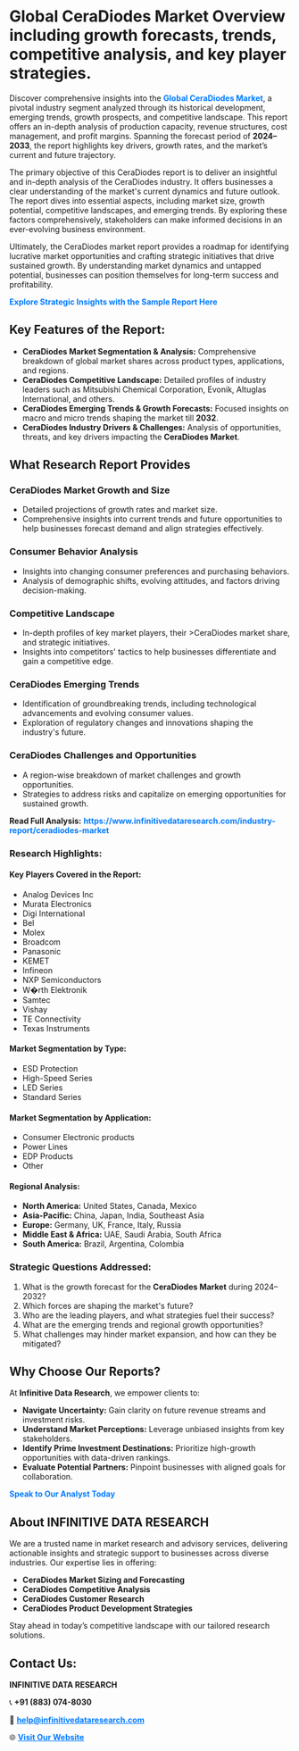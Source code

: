 <h1>Global CeraDiodes Market Overview including growth forecasts, trends, competitive analysis, and key player strategies.</h1>
<p>
Discover comprehensive insights into the 
<a href="https://www.infinitivedataresearch.com/industry-report/ceradiodes-market" rel="dofollow" style="color: #007BFF; text-decoration: none;"><strong>Global CeraDiodes Market</strong></a>, a pivotal industry segment analyzed through its historical development, emerging trends, growth prospects, and competitive landscape. This report offers an in-depth analysis of production capacity, revenue structures, cost management, and profit margins. Spanning the forecast period of <strong>2024–2033</strong>, the report highlights key drivers, growth rates, and the market’s current and future trajectory.
</p>
<p>
The primary objective of this CeraDiodes report is to deliver an insightful and in-depth analysis of the CeraDiodes industry. It offers businesses a clear understanding of the market's current dynamics and future outlook. The report dives into essential aspects, including market size, growth potential, competitive landscapes, and emerging trends. By exploring these factors comprehensively, stakeholders can make informed decisions in an ever-evolving business environment.
</p>
<p>
Ultimately, the CeraDiodes market report provides a roadmap for identifying lucrative market opportunities and crafting strategic initiatives that drive sustained growth. By understanding market dynamics and untapped potential, businesses can position themselves for long-term success and profitability.
</p>
<p>
<a href="https://www.infinitivedataresearch.com/request-sample/reportId=106992" style="color: #007BFF; text-decoration: none;"><strong>Explore Strategic Insights with the Sample Report Here</strong></a>
</p>

<h2>Key Features of the Report:</h2>
<ul>
<li><strong>CeraDiodes Market Segmentation & Analysis:</strong> Comprehensive breakdown of global market shares across product types, applications, and regions.</li>
<li><strong>CeraDiodes Competitive Landscape:</strong> Detailed profiles of industry leaders such as Mitsubishi Chemical Corporation, Evonik, Altuglas International, and others.</li>
<li><strong>CeraDiodes Emerging Trends & Growth Forecasts:</strong> Focused insights on macro and micro trends shaping the market till <strong>2032</strong>.</li>
<li><strong>CeraDiodes Industry Drivers & Challenges:</strong> Analysis of opportunities, threats, and key drivers impacting the <strong>CeraDiodes Market</strong>.</li>
</ul>

<h2>What Research Report Provides</h2>
<h3>CeraDiodes Market Growth and Size</h3>
<ul>
<li>Detailed projections of growth rates and market size.</li>
<li>Comprehensive insights into current trends and future opportunities to help businesses forecast demand and align strategies effectively.</li>
</ul>

<h3>Consumer Behavior Analysis</h3>
<ul>
<li>Insights into changing consumer preferences and purchasing behaviors.</li>
<li>Analysis of demographic shifts, evolving attitudes, and factors driving decision-making.</li>
</ul>

<h3>Competitive Landscape</h3>
<ul>
<li>In-depth profiles of key market players, their >CeraDiodes market share, and strategic initiatives.</li>
<li>Insights into competitors' tactics to help businesses differentiate and gain a competitive edge.</li>
</ul>

<h3>CeraDiodes Emerging Trends</h3>
<ul>
<li>Identification of groundbreaking trends, including technological advancements and evolving consumer values.</li>
<li>Exploration of regulatory changes and innovations shaping the industry's future.</li>
</ul>

<h3>CeraDiodes Challenges and Opportunities</h3>
<ul>
<li>A region-wise breakdown of market challenges and growth opportunities.</li>
<li>Strategies to address risks and capitalize on emerging opportunities for sustained growth.</li>
</ul>
<p><strong>Read Full Analysis:</strong> <a href="https://www.infinitivedataresearch.com/industry-report/ceradiodes-market" rel="dofollow" style="color: #007BFF; text-decoration: none;"><strong>https://www.infinitivedataresearch.com/industry-report/ceradiodes-market</strong></a></p>
<h3>Research Highlights:</h3>
<h4>Key Players Covered in the Report:</h4>
<ul><li>Analog Devices Inc</li><li>Murata Electronics</li><li>Digi International</li><li>Bel</li><li>Molex</li><li>Broadcom</li><li>Panasonic</li><li>KEMET</li><li>Infineon</li><li>NXP Semiconductors</li><li>W�rth Elektronik</li><li>Samtec</li><li>Vishay</li><li>TE Connectivity</li><li>Texas Instruments</li></ul>
<h4>Market Segmentation by Type:</h4>
<ul><li>ESD Protection</li><li>High-Speed Series</li><li>LED Series</li><li>Standard Series</li></ul>
<h4>Market Segmentation by Application:</h4>
<ul><li>Consumer Electronic products</li><li>Power Lines</li><li>EDP Products</li><li>Other</li></ul>

<h4>Regional Analysis:</h4>
<ul>
<li><strong>North America:</strong> United States, Canada, Mexico</li>
<li><strong>Asia-Pacific:</strong> China, Japan, India, Southeast Asia</li>
<li><strong>Europe:</strong> Germany, UK, France, Italy, Russia</li>
<li><strong>Middle East & Africa:</strong> UAE, Saudi Arabia, South Africa</li>
<li><strong>South America:</strong> Brazil, Argentina, Colombia</li>
</ul>

<h3>Strategic Questions Addressed:</h3>
<ol>
<li>What is the growth forecast for the <strong>CeraDiodes Market</strong> during 2024–2032?</li>
<li>Which forces are shaping the market's future?</li>
<li>Who are the leading players, and what strategies fuel their success?</li>
<li>What are the emerging trends and regional growth opportunities?</li>
<li>What challenges may hinder market expansion, and how can they be mitigated?</li>
</ol>

<h2>Why Choose Our Reports?</h2>
<p>At <strong>Infinitive Data Research</strong>, we empower clients to:</p>
<ul>
<li><strong>Navigate Uncertainty:</strong> Gain clarity on future revenue streams and investment risks.</li>
<li><strong>Understand Market Perceptions:</strong> Leverage unbiased insights from key stakeholders.</li>
<li><strong>Identify Prime Investment Destinations:</strong> Prioritize high-growth opportunities with data-driven rankings.</li>
<li><strong>Evaluate Potential Partners:</strong> Pinpoint businesses with aligned goals for collaboration.</li>
</ul>
<p><a href="https://www.infinitivedataresearch.com/industry-report/ceradiodes-market" rel="dofollow" style="color: #007BFF; text-decoration: none;"><strong>Speak to Our Analyst Today</strong></a></p>

<h2>About INFINITIVE DATA RESEARCH</h2>
<p>We are a trusted name in market research and advisory services, delivering actionable insights and strategic support to businesses across diverse industries. Our expertise lies in offering:</p>
<ul>
<li><strong>CeraDiodes Market Sizing and Forecasting</strong></li>
<li><strong>CeraDiodes Competitive Analysis</strong></li>
<li><strong>CeraDiodes Customer Research</strong></li>
<li><strong>CeraDiodes Product Development Strategies</strong></li>
</ul>
<p>Stay ahead in today’s competitive landscape with our tailored research solutions.</p>

<h2>Contact Us:</h2>
<p><strong>INFINITIVE DATA RESEARCH</strong></p>
<p>📞 <strong>+91 (883) 074-8030</strong></p>
<p>📧 <strong><a href="mailto:help@infinitivedataresearch.com" style="color: #007BFF;">help@infinitivedataresearch.com</a></strong></p>
<p>🌐 <strong><a href="https://www.infinitivedataresearch.com" rel="dofollow" style="color: #007BFF;">Visit Our Website</a></strong></p>